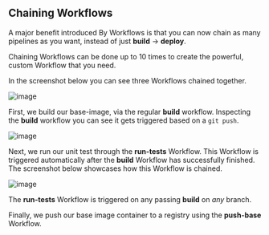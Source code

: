 ## Chaining Workflows

A major benefit introduced By Workflows is that you can now chain as many
pipelines as you want, instead of just **build** -> **deploy**.

Chaining Workflows can be done up to 10 times to create the powerful, custom
Workflow that you need.

In the screenshot below you can see three Workflows chained together.

![image](/images/chaining.png)

First, we build our base-image, via the regular **build** workflow.
Inspecting the **build** workflow you can see it gets triggered based on a `git push`.

![image](/images/githook.png)

Next, we run our unit test through the **run-tests** Workflow. This Workflow is
triggered automatically after the **build** Workflow has successfully finished.
The screenshot below showcases how this Workflow is chained.

![image](/images/chainbuild.png)

The **run-tests** Workflow is triggered on any passing **build** on *any* branch.

Finally, we push our base image container to a registry using the **push-base** Workflow.
